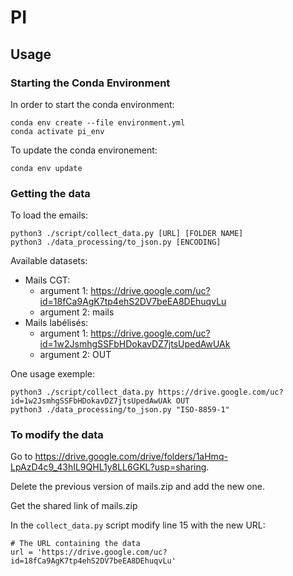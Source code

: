 # PI

## Usage

### Starting the Conda Environment

In order to start the conda environment: 

```
conda env create --file environment.yml
conda activate pi_env
```

To update the conda environement:

```
conda env update
```

### Getting the data

To load the emails:

```{python}
python3 ./script/collect_data.py [URL] [FOLDER NAME]
python3 ./data_processing/to_json.py [ENCODING]
``` 

Available datasets:

- Mails CGT: 
	- argument 1: https://drive.google.com/uc?id=18fCa9AgK7tp4ehS2DV7beEA8DEhuqvLu
	- argument 2: mails
- Mails labélisés: 
	- argument 1: https://drive.google.com/uc?id=1w2JsmhgSSFbHDokavDZ7jtsUpedAwUAk
	- argument 2: OUT

One usage exemple:

```{python}
python3 ./script/collect_data.py https://drive.google.com/uc?id=1w2JsmhgSSFbHDokavDZ7jtsUpedAwUAk OUT
python3 ./data_processing/to_json.py "ISO-8859-1"
```


### To modify the data

Go to https://drive.google.com/drive/folders/1aHmq-LpAzD4c9_43hIL9QHL1y8LL6GKL?usp=sharing.

Delete the previous version of mails.zip and add the new one.

Get the shared link of mails.zip

In the ```collect_data.py``` script modify line 15 with the new URL:

```{python}
# The URL containing the data
url = 'https://drive.google.com/uc?id=18fCa9AgK7tp4ehS2DV7beEA8DEhuqvLu'
```